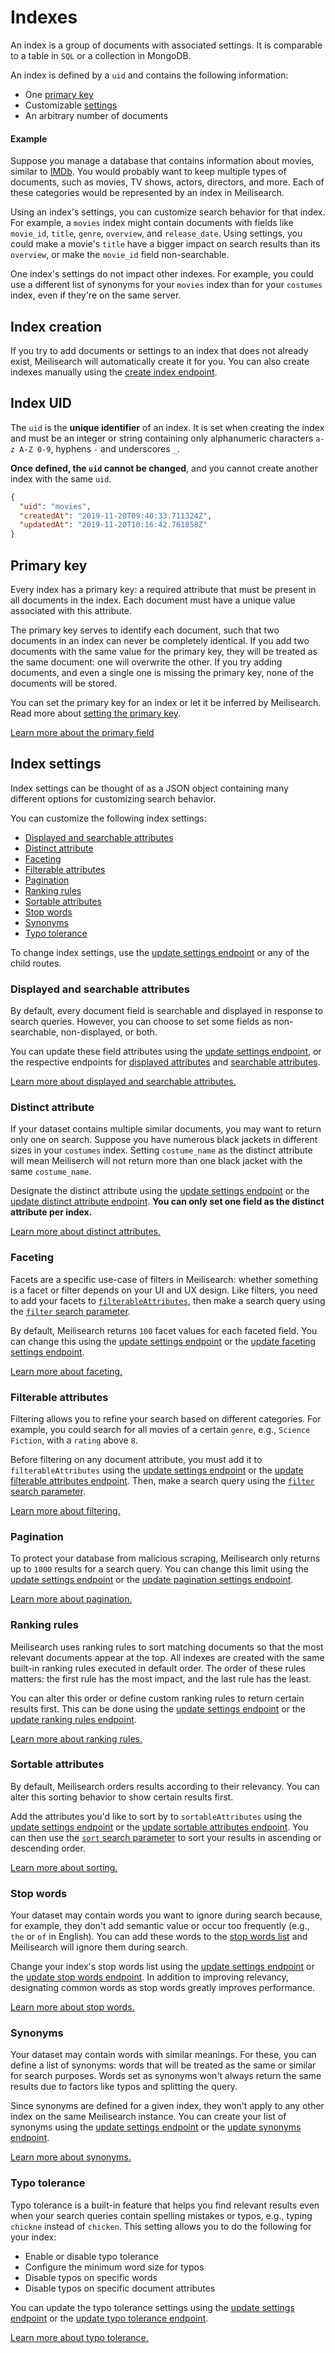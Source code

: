 # Indexes

An index is a group of documents with associated settings. It is comparable to a table in `SQL` or a collection in MongoDB.

An index is defined by a `uid` and contains the following information:

- One [primary key](#primary-key)
- Customizable [settings](#index-settings)
- An arbitrary number of documents

#### Example

Suppose you manage a database that contains information about movies, similar to [IMDb](https://imdb.com/). You would probably want to keep multiple types of documents, such as movies, TV shows, actors, directors, and more. Each of these categories would be represented by an index in Meilisearch.

Using an index's settings, you can customize search behavior for that index. For example, a `movies` index might contain documents with fields like `movie_id`, `title`, `genre`, `overview`, and `release_date`. Using settings, you could make a movie's `title` have a bigger impact on search results than its `overview`, or make the `movie_id` field non-searchable.

One index's settings do not impact other indexes. For example, you could use a different list of synonyms for your `movies` index than for your `costumes` index, even if they're on the same server.

## Index creation

If you try to add documents or settings to an index that does not already exist, Meilisearch will automatically create it for you. You can also create indexes manually using the [create index endpoint](/reference/api/indexes.md#create-an-index).

## Index UID

The `uid` is the **unique identifier** of an index. It is set when creating the index and must be an integer or string containing only alphanumeric characters `a-z A-Z 0-9`, hyphens `-` and underscores `_`.

**Once defined, the `uid` cannot be changed**, and you cannot create another index with the same `uid`.

```json
{
  "uid": "movies",
  "createdAt": "2019-11-20T09:40:33.711324Z",
  "updatedAt": "2019-11-20T10:16:42.761858Z"
}
```

## Primary key

Every index has a primary key: a required attribute that must be present in all documents in the index. Each document must have a unique value associated with this attribute.

The primary key serves to identify each document, such that two documents in an index can never be completely identical. If you add two documents with the same value for the primary key, they will be treated as the same document: one will overwrite the other. If you try adding documents, and even a single one is missing the primary key, none of the documents will be stored.

You can set the primary key for an index or let it be inferred by Meilisearch. Read more about [setting the primary key](/learn/core_concepts/primary_key.md#setting-the-primary-key).

[Learn more about the primary field](/learn/core_concepts/primary_key.md)

## Index settings

Index settings can be thought of as a JSON object containing many different options for customizing search behavior.

You can customize the following index settings:

- [Displayed and searchable attributes](#displayed-and-searchable-attributes)
- [Distinct attribute](#distinct-attribute)
- [Faceting](#faceting)
- [Filterable attributes](#filterable-attributes)
- [Pagination](#pagination)
- [Ranking rules](#ranking-rules)
- [Sortable attributes](#sortable-attributes)
- [Stop words](#stop-words)
- [Synonyms](#synonyms)
- [Typo tolerance](#typo-tolerance)

To change index settings, use the [update settings endpoint](/reference/api/settings.md#update-settings) or any of the child routes.

### Displayed and searchable attributes

By default, every document field is searchable and displayed in response to search queries. However, you can choose to set some fields as non-searchable, non-displayed, or both.

You can update these field attributes using the [update settings endpoint](/reference/api/settings.md#update-settings), or the respective endpoints for [displayed attributes](/reference/api/settings.md#update-displayed-attributes) and [searchable attributes](/reference/api/settings.md#update-searchable-attributes).

[Learn more about displayed and searchable attributes.](/learn/configuration/displayed_searchable_attributes.md)

### Distinct attribute

If your dataset contains multiple similar documents, you may want to return only one on search. Suppose you have numerous black jackets in different sizes in your `costumes` index. Setting `costume_name` as the distinct attribute will mean Meiliserch will not return more than one black jacket with the same `costume_name`.

Designate the distinct attribute using the [update settings endpoint](/reference/api/settings.md#update-settings) or the [update distinct attribute endpoint](/reference/api/settings.md#update-distinct-attribute). **You can only set one field as the distinct attribute per index.**

[Learn more about distinct attributes.](/learn/configuration/distinct.md)

### Faceting

Facets are a specific use-case of filters in Meilisearch: whether something is a facet or filter depends on your UI and UX design. Like filters, you need to add your facets to [`filterableAttributes`](/reference/api/settings.md#update-filterable-attributes), then make a search query using the [`filter` search parameter](/reference/api/search.md#filter).

By default, Meilisearch returns `100` facet values for each faceted field. You can change this using the [update settings endpoint](/reference/api/settings.md#update-settings) or the [update faceting settings endpoint](/reference/api/settings.md#update-faceting-settings).

[Learn more about faceting.](/learn/advanced/filtering_and_faceted_search.md)

### Filterable attributes

Filtering allows you to refine your search based on different categories. For example, you could search for all movies of a certain `genre`, e.g., `Science Fiction`, with a `rating` above `8`.

Before filtering on any document attribute, you must add it to `filterableAttributes` using the [update settings endpoint](/reference/api/settings.md#update-settings) or the [update filterable attributes endpoint](/reference/api/settings.md#update-filterable-attributes). Then, make a search query using the [`filter` search parameter](/reference/api/search.md#filter).

[Learn more about filtering.](/learn/advanced/filtering_and_faceted_search.md)

### Pagination

To protect your database from malicious scraping, Meilisearch only returns up to `1000` results for a search query. You can change this limit using the [update settings endpoint](/reference/api/settings.md#update-settings) or the [update pagination settings endpoint](/reference/api/settings.md#update-pagination-settings).

[Learn more about pagination.](/learn/advanced/pagination.md)

### Ranking rules

Meilisearch uses ranking rules to sort matching documents so that the most relevant documents appear at the top. All indexes are created with the same built-in ranking rules executed in default order. The order of these rules matters: the first rule has the most impact, and the last rule has the least.

You can alter this order or define custom ranking rules to return certain results first. This can be done using the [update settings endpoint](/reference/api/settings.md#update-settings) or the [update ranking rules endpoint](/reference/api/settings.md#update-ranking-rules).

[Learn more about ranking rules.](/learn/core_concepts/relevancy.md)

### Sortable attributes

By default, Meilisearch orders results according to their relevancy. You can alter this sorting behavior to show certain results first.

Add the attributes you'd like to sort by to `sortableAttributes` using the [update settings endpoint](/reference/api/settings.md#update-settings) or the [update sortable attributes endpoint](/reference/api/settings.md#update-sortable-attributes). You can then use the [`sort` search parameter](/reference/api/search.md#sort) to sort your results in ascending or descending order.

[Learn more about sorting.](/learn/advanced/sorting.md)

### Stop words

Your dataset may contain words you want to ignore during search because, for example, they don't add semantic value or occur too frequently (e.g., `the` or `of` in English). You can add these words to the [stop words list](/reference/api/settings.md#stop-words) and Meilisearch will ignore them during search.

Change your index's stop words list using the [update settings endpoint](/reference/api/settings.md#update-settings) or the [update stop words endpoint](/reference/api/settings.md#update-stop-words). In addition to improving relevancy, designating common words as stop words greatly improves performance.

[Learn more about stop words.](/reference/api/settings.md#stop-words)

### Synonyms

Your dataset may contain words with similar meanings. For these, you can define a list of synonyms: words that will be treated as the same or similar for search purposes. Words set as synonyms won't always return the same results due to factors like typos and splitting the query.

Since synonyms are defined for a given index, they won't apply to any other index on the same Meilisearch instance. You can create your list of synonyms using the [update settings endpoint](/reference/api/settings.md#update-settings) or the [update synonyms endpoint](/reference/api/settings.md#update-synonyms).

[Learn more about synonyms.](/learn/configuration/synonyms.md)

### Typo tolerance

Typo tolerance is a built-in feature that helps you find relevant results even when your search queries contain spelling mistakes or typos, e.g., typing `chickne` instead of `chicken`. This setting allows you to do the following for your index:

- Enable or disable typo tolerance
- Configure the minimum word size for typos
- Disable typos on specific words
- Disable typos on specific document attributes

You can update the typo tolerance settings using the [update settings endpoint](/reference/api/settings.md#update-settings) or the [update typo tolerance endpoint](/reference/api/settings.md#update-typo-tolerance-settings).

[Learn more about typo tolerance.](/learn/configuration/typo_tolerance.md)
